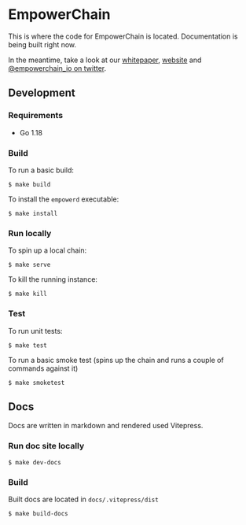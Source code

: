 # EmpowerChain

This is where the code for EmpowerChain is located. Documentation is being built right now.

In the meantime, take a look at our [whitepaper](https://github.com/empowerchain/empowerchain/blob/main/Whitepaper.pdf), [website](https://empowerchain.io) and [@empowerchain_io on twitter](https://twitter.com/empowerchain_io).

## Development

### Requirements

- Go 1.18

### Build

To run a basic build:
```shell
$ make build
```

To install the `empowerd` executable:
```shell
$ make install
```

### Run locally

To spin up a local chain:
```shell
$ make serve
```

To kill the running instance:
```shell
$ make kill
```

### Test

To run unit tests:
```shell
$ make test
```

To run a basic smoke test (spins up the chain and runs a couple of commands against it)
```shell
$ make smoketest
```

## Docs

Docs are written in markdown and rendered used Vitepress.

### Run doc site locally

```shell
$ make dev-docs
```

### Build

Built docs are located in `docs/.vitepress/dist`

```shell
$ make build-docs
```

